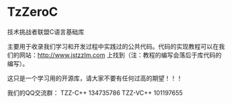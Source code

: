 # TzZeroC
技术挑战者联盟C语言基础库

主要用于收录我们学习和开发过程中实践过的公共代码。代码的实现教程可以在我们的网站：http://www.jstzzlm.com 上找到（注：教程的编写会落后于库代码的编写）。

这只是一个学习用的开源库，请大家不要有任何过高的期望！！！

我们的QQ交流群： 
TZZ-C++    134735786 
TZZ-VC++   101197655 
